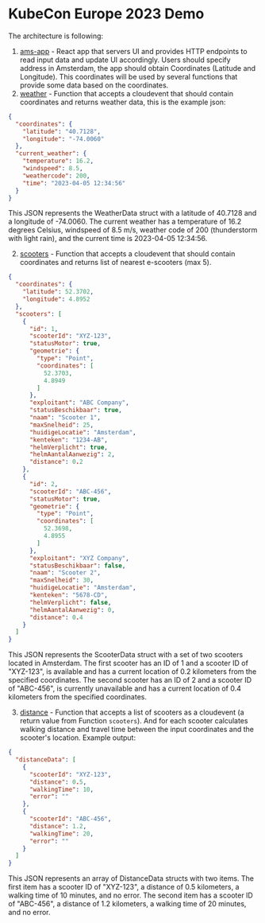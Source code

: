 # KubeCon Europe 2023 Demo


The architecture is following:

1. [ams-app](ams-app) - React app that servers UI and provides HTTP endpoints to read input data and update UI accordingly. Users should specify address in Amsterdam, the app should obtain Coordinates (Latitude and Longitude). This coordinates will be used by several functions that provide some data based on the coordinates.
2. [weather](weather) - Function that accepts a cloudevent that should contain coordinates and returns weather data, this is the example json:
```json
{
  "coordinates": {
    "latitude": "40.7128",
    "longitude": "-74.0060"
  },
  "current_weather": {
    "temperature": 16.2,
    "windspeed": 8.5,
    "weathercode": 200,
    "time": "2023-04-05 12:34:56"
  }
}
```
This JSON represents the WeatherData struct with a latitude of 40.7128 and a longitude of -74.0060. The current weather has a temperature of 16.2 degrees Celsius, windspeed of 8.5 m/s, weather code of 200 (thunderstorm with light rain), and the current time is 2023-04-05 12:34:56.

2. [scooters](scooters) - Function that accepts a cloudevent that should contain coordinates and returns list of nearest e-scooters (max 5).
```json
{
  "coordinates": {
    "latitude": 52.3702,
    "longitude": 4.8952
  },
  "scooters": [
    {
      "id": 1,
      "scooterId": "XYZ-123",
      "statusMotor": true,
      "geometrie": {
        "type": "Point",
        "coordinates": [
          52.3703,
          4.8949
        ]
      },
      "exploitant": "ABC Company",
      "statusBeschikbaar": true,
      "naam": "Scooter 1",
      "maxSnelheid": 25,
      "huidigeLocatie": "Amsterdam",
      "kenteken": "1234-AB",
      "helmVerplicht": true,
      "helmAantalAanwezig": 2,
      "distance": 0.2
    },
    {
      "id": 2,
      "scooterId": "ABC-456",
      "statusMotor": true,
      "geometrie": {
        "type": "Point",
        "coordinates": [
          52.3698,
          4.8955
        ]
      },
      "exploitant": "XYZ Company",
      "statusBeschikbaar": false,
      "naam": "Scooter 2",
      "maxSnelheid": 30,
      "huidigeLocatie": "Amsterdam",
      "kenteken": "5678-CD",
      "helmVerplicht": false,
      "helmAantalAanwezig": 0,
      "distance": 0.4
    }
  ]
}
```
This JSON represents the ScooterData struct with a set of two scooters located in Amsterdam. The first scooter has an ID of 1 and a scooter ID of "XYZ-123", is available and has a current location of 0.2 kilometers from the specified coordinates. The second scooter has an ID of 2 and a scooter ID of "ABC-456", is currently unavailable and has a current location of 0.4 kilometers from the specified coordinates.

3. [distance](distance) - Function that accepts a list of scooters as a cloudevent (a return value from Function `scooters`). And for each scooter calculates walking distance and travel time between the input coordinates and the scooter's location. Example output:
```json
{
  "distanceData": [
    {
      "scooterId": "XYZ-123",
      "distance": 0.5,
      "walkingTime": 10,
      "error": ""
    },
    {
      "scooterId": "ABC-456",
      "distance": 1.2,
      "walkingTime": 20,
      "error": ""
    }
  ]
}
```
This JSON represents an array of DistanceData structs with two items. The first item has a scooter ID of "XYZ-123", a distance of 0.5 kilometers, a walking time of 10 minutes, and no error. The second item has a scooter ID of "ABC-456", a distance of 1.2 kilometers, a walking time of 20 minutes, and no error.
